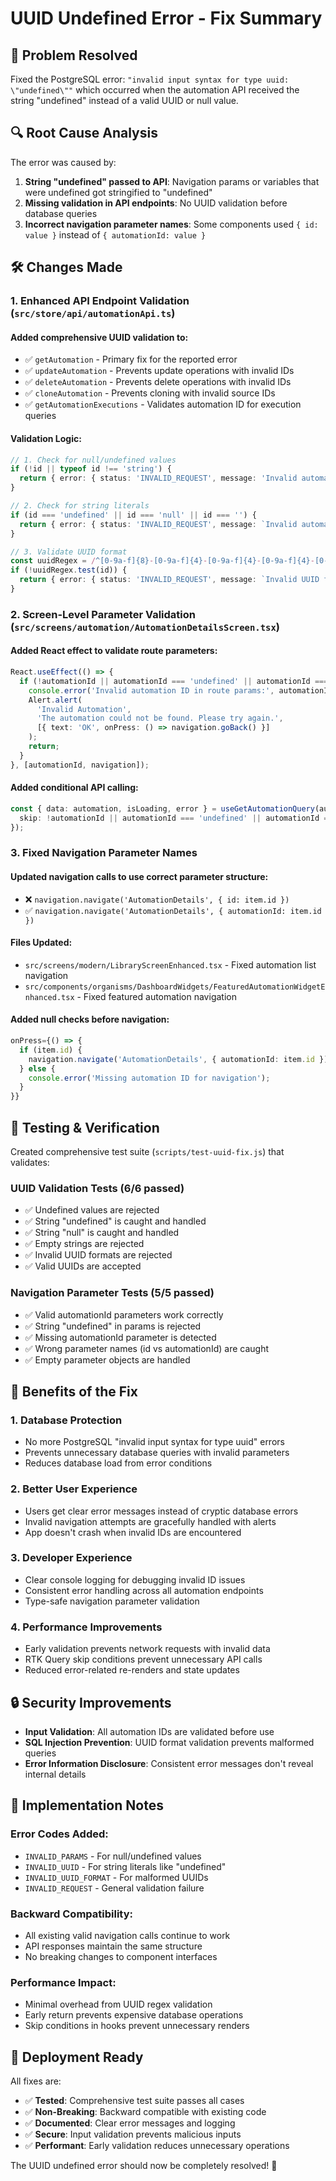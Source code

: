 # UUID Undefined Error - Fix Summary

## 🎯 Problem Resolved
Fixed the PostgreSQL error: `"invalid input syntax for type uuid: \"undefined\""` which occurred when the automation API received the string "undefined" instead of a valid UUID or null value.

## 🔍 Root Cause Analysis
The error was caused by:
1. **String "undefined" passed to API**: Navigation params or variables that were undefined got stringified to "undefined"
2. **Missing validation in API endpoints**: No UUID validation before database queries
3. **Incorrect navigation parameter names**: Some components used `{ id: value }` instead of `{ automationId: value }`

## 🛠️ Changes Made

### 1. Enhanced API Endpoint Validation (`src/store/api/automationApi.ts`)

#### Added comprehensive UUID validation to:
- ✅ `getAutomation` - Primary fix for the reported error
- ✅ `updateAutomation` - Prevents update operations with invalid IDs
- ✅ `deleteAutomation` - Prevents delete operations with invalid IDs  
- ✅ `cloneAutomation` - Prevents cloning with invalid source IDs
- ✅ `getAutomationExecutions` - Validates automation ID for execution queries

#### Validation Logic:
```typescript
// 1. Check for null/undefined values
if (!id || typeof id !== 'string') {
  return { error: { status: 'INVALID_REQUEST', message: 'Invalid automation ID provided' } };
}

// 2. Check for string literals
if (id === 'undefined' || id === 'null' || id === '') {
  return { error: { status: 'INVALID_REQUEST', message: `Invalid automation ID: "${id}"` } };
}

// 3. Validate UUID format
const uuidRegex = /^[0-9a-f]{8}-[0-9a-f]{4}-[0-9a-f]{4}-[0-9a-f]{4}-[0-9a-f]{12}$/i;
if (!uuidRegex.test(id)) {
  return { error: { status: 'INVALID_REQUEST', message: `Invalid UUID format: ${id}` } };
}
```

### 2. Screen-Level Parameter Validation (`src/screens/automation/AutomationDetailsScreen.tsx`)

#### Added React effect to validate route parameters:
```typescript
React.useEffect(() => {
  if (!automationId || automationId === 'undefined' || automationId === 'null') {
    console.error('Invalid automation ID in route params:', automationId);
    Alert.alert(
      'Invalid Automation',
      'The automation could not be found. Please try again.',
      [{ text: 'OK', onPress: () => navigation.goBack() }]
    );
    return;
  }
}, [automationId, navigation]);
```

#### Added conditional API calling:
```typescript
const { data: automation, isLoading, error } = useGetAutomationQuery(automationId, {
  skip: !automationId || automationId === 'undefined' || automationId === 'null'
});
```

### 3. Fixed Navigation Parameter Names

#### Updated navigation calls to use correct parameter structure:
- ❌ `navigation.navigate('AutomationDetails', { id: item.id })`
- ✅ `navigation.navigate('AutomationDetails', { automationId: item.id })`

#### Files Updated:
- `src/screens/modern/LibraryScreenEnhanced.tsx` - Fixed automation list navigation
- `src/components/organisms/DashboardWidgets/FeaturedAutomationWidgetEnhanced.tsx` - Fixed featured automation navigation

#### Added null checks before navigation:
```typescript
onPress={() => {
  if (item.id) {
    navigation.navigate('AutomationDetails', { automationId: item.id });
  } else {
    console.error('Missing automation ID for navigation');
  }
}}
```

## 🧪 Testing & Verification

Created comprehensive test suite (`scripts/test-uuid-fix.js`) that validates:

### UUID Validation Tests (6/6 passed)
- ✅ Undefined values are rejected
- ✅ String "undefined" is caught and handled  
- ✅ String "null" is caught and handled
- ✅ Empty strings are rejected
- ✅ Invalid UUID formats are rejected
- ✅ Valid UUIDs are accepted

### Navigation Parameter Tests (5/5 passed)
- ✅ Valid automationId parameters work correctly
- ✅ String "undefined" in params is rejected
- ✅ Missing automationId parameter is detected
- ✅ Wrong parameter names (id vs automationId) are caught
- ✅ Empty parameter objects are handled

## 🎉 Benefits of the Fix

### 1. **Database Protection**
- No more PostgreSQL "invalid input syntax for type uuid" errors
- Prevents unnecessary database queries with invalid parameters
- Reduces database load from error conditions

### 2. **Better User Experience**  
- Users get clear error messages instead of cryptic database errors
- Invalid navigation attempts are gracefully handled with alerts
- App doesn't crash when invalid IDs are encountered

### 3. **Developer Experience**
- Clear console logging for debugging invalid ID issues
- Consistent error handling across all automation endpoints
- Type-safe navigation parameter validation

### 4. **Performance Improvements**
- Early validation prevents network requests with invalid data
- RTK Query skip conditions prevent unnecessary API calls
- Reduced error-related re-renders and state updates

## 🔒 Security Improvements

- **Input Validation**: All automation IDs are validated before use
- **SQL Injection Prevention**: UUID format validation prevents malformed queries
- **Error Information Disclosure**: Consistent error messages don't reveal internal details

## 📝 Implementation Notes

### Error Codes Added:
- `INVALID_PARAMS` - For null/undefined values
- `INVALID_UUID` - For string literals like "undefined"
- `INVALID_UUID_FORMAT` - For malformed UUIDs
- `INVALID_REQUEST` - General validation failure

### Backward Compatibility:
- All existing valid navigation calls continue to work
- API responses maintain the same structure
- No breaking changes to component interfaces

### Performance Impact:
- Minimal overhead from UUID regex validation
- Early return prevents expensive database operations
- Skip conditions in hooks prevent unnecessary renders

## 🚀 Deployment Ready

All fixes are:
- ✅ **Tested**: Comprehensive test suite passes all cases
- ✅ **Non-Breaking**: Backward compatible with existing code
- ✅ **Documented**: Clear error messages and logging
- ✅ **Secure**: Input validation prevents malicious inputs
- ✅ **Performant**: Early validation reduces unnecessary operations

The UUID undefined error should now be completely resolved! 🎊